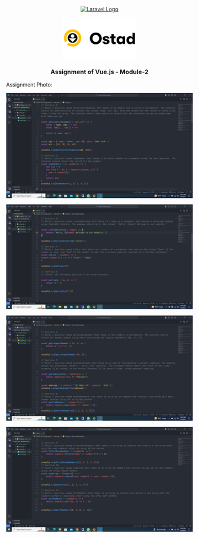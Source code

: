 <p align="center"><a href="https://vuejs.org/" target="_blank"><img src="https://upload.wikimedia.org/wikipedia/commons/thumb/9/95/Vue.js_Logo_2.svg/1200px-Vue.js_Logo_2.svg.png" width="400" alt="Laravel Logo"></a></p>
<p align="center"><a href="https://ostad.app/" target="_blank"><img src="https://github.com/alamin-php/ostad-assingment/blob/master/module-14/public/assets/ostad-app-logo-vector.png?raw=true" width="200" alt="Ostad Logo"></a></p>
<h3 align="center">Assignment of Vue.js - Module-2</h3>

Assignment Photo:

![Module-2](https://github.com/alamin-php/ostad-vue-assignments-/blob/master/Module-2/assets/a-1-1.PNG?raw=true)

![Module-2](https://github.com/alamin-php/ostad-vue-assignments-/blob/master/Module-2/assets/a-1-2.PNG?raw=true)

![Module-2](https://github.com/alamin-php/ostad-vue-assignments-/blob/master/Module-2/assets/a-1-3.PNG?raw=true)

![Module-2](https://github.com/alamin-php/ostad-vue-assignments-/blob/master/Module-2/assets/a-1-4.PNG?raw=true)
